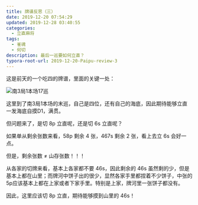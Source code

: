 ```yaml
---
title: 牌谱反思（三）
date: 2019-12-20 07:54:29
updated: 2019-12-28 03:40:55
categories:
  - 立直麻将
tags:
  - 雀魂
  - 何切
description: 最后一巡要如何立直？
typora-root-url: 2019-12-20-Paipu-review-3
---
```


这是前天的一个吃四的牌谱，里面的关键一处：

![南3局1本场17巡](07583f6e312ba3f27e4c017cae8a8844.jpg)

这里到了南3局1本场的末巡，自己是四位，还有自己的海底，因此期待能够立直一发海底自摸D1，满贯。

但问题来了，是切 8p 立直呢，还是切 6s 立直呢？

如果单从剩余张数来看，58p 剩余 4 张，467s 剩余 2 张，看上去立 6s 会好一点。

但是，剩余张数 ≠ 山存张数！！！

从各家的切牌来看，基本上各家都不要 46s，因此剩余的 46s 虽然剩的少，但是基本上都在山里；而牌河中饼子出的很少，显然各家手里都捏着不少饼子，中张的5p应该基本上都在上家或者下家手里。特别是上家，牌河里一张饼子都没有。

因此，这里应该切 8p 立直，期待能够摸到山里的 46s！
